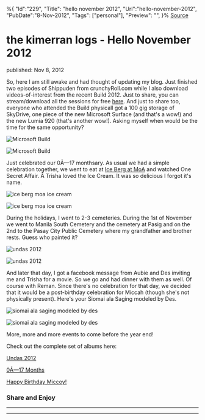 ﻿%{
    "Id":"229",
    "Title": "hello november 2012",
    "Url":"hello-november-2012",
    "PubDate":"8-Nov-2012",
    "Tags": ["personal"],
    "Preview": "",
}%
[Source](http://markhughneri.com/blog/101/hello-november-2012/ "Permalink to the kimerran logs - Hello November 2012")

# the kimerran logs - Hello November 2012

published: Nov 8, 2012

So, here I am still awake and had thought of updating my blog. Just finished two episodes of Shippuden from crunchyRoll.com while I also download videos-of-interest from the recent Build 2012. Just to share, you can stream/download all the sessions for free [here][1]. And just to share too, everyone who attended the Build physicall got a 100 gig storage of SkyDrive, one piece of the new Microsoft Surface (and that's a wow!) and the new Lumia 920 (that's another wow!). Asking myself when would be the time for the same opportunity?

![Microsoft Build][2]

![Microsoft Build][3]

Just celebrated our 0Ã—17 monthsary. As usual we had a simple celebration together, we went to eat at [Ice Berg at MoA][4] and watched One Secret Affair. Â Trisha loved the Ice Cream. It was so delicious I forgot it's name.

![ice berg moa ice cream][5]

![ice berg moa ice cream][6]

During the holidays, I went to 2-3 cemeteries. During the 1st of November we went to Manila South Cemetery and the cemetery at Pasig and on the 2nd to the Pasay City Public Cemetery where my grandfather and brother rests. Guess who painted it?

![undas 2012][7]

![undas 2012][8]

And later that day, I got a facebook message from Aubie and Des inviting me and Trisha for a movie. So we go and had dinner with them as well. Of course with Reman. Since there's no celebration for that day, we decided that it would be a post-birthday celebration for Miccah (though she's not physically present). Here's your Siomai ala Saging modeled by Des.

![siomai ala saging modeled by des][9]

![siomai ala saging modeled by des][10]

More, more and more events to come before the year end!

Check out the complete set of albums here:

[Undas 2012][11]

[0Ã—17 Months][12]

[Happy Birthday Miccoy!][13]

### Share and Enjoy

* * *

* * *

[1]: http://channel9.msdn.com/Events/Build/2012
[2]: http://markhughneri.com/blog/assets/loading.gif "Microsoft Build"
[3]: http://files.channel9.msdn.com/thumbnail/d388cad4-b735-4b32-8168-95c612bccf28.png "Microsoft Build"
[4]: http://spicykendi.comx.ph/food/restaurant/ice-bergs-chicken-cordon-salisbury-steak-and-kahlua-chocolate-sundae/
[5]: http://markhughneri.com/blog/assets/loading.gif "ice berg moa ice cream"
[6]: https://fbcdn-sphotos-d-a.akamaihd.net/hphotos-ak-ash3/9235_4185399231425_583932109_n.jpg "ice berg moa ice cream"
[7]: http://markhughneri.com/blog/assets/loading.gif "undas 2012"
[8]: https://fbcdn-sphotos-h-a.akamaihd.net/hphotos-ak-prn1/536515_4209812361738_854344613_n.jpg "undas 2012"
[9]: http://markhughneri.com/blog/assets/loading.gif "siomai ala saging modeled by des"
[10]: https://fbcdn-sphotos-h-a.akamaihd.net/hphotos-ak-ash3/525577_4209774120782_1290032281_n.jpg "siomai ala saging modeled by des"
[11]: https://www.facebook.com/media/set/?set=a.4209792841250.2158065.1177833576&type=1&l=558e835bc3
[12]: https://www.facebook.com/media/set/?set=a.4185371230725.2157491.1177833576&type=1&l=e994ec049b
[13]: https://www.facebook.com/media/set/?set=a.4209770400689.2158064.1177833576&type=1&l=6983b7c981
